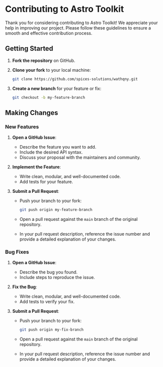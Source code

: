 # Contributing to Astro Toolkit

Thank you for considering contributing to Astro Toolkit! We appreciate your help in improving our project. Please follow these guidelines to ensure a smooth and effective contribution process.

## Getting Started

1. **Fork the repository** on GitHub.
2. **Clone your fork** to your local machine:

    ```bash
    git clone https://github.com/spices-solutions/wathqny.git
    ```

3. **Create a new branch** for your feature or fix:

    ```bash
    git checkout -b my-feature-branch
    ```

## Making Changes

### New Features

1. **Open a GitHub Issue**:
    - Describe the feature you want to add.
    - Include the desired API syntax.
    - Discuss your proposal with the maintainers and community.

2. **Implement the Feature**:
    - Write clean, modular, and well-documented code.
    - Add tests for your feature.

3. **Submit a Pull Request**:
    - Push your branch to your fork:

        ```bash
        git push origin my-feature-branch
        ```

    - Open a pull request against the `main` branch of the original repository.
    - In your pull request description, reference the issue number and provide a detailed explanation of your changes.

### Bug Fixes

1. **Open a GitHub Issue**:
    - Describe the bug you found.
    - Include steps to reproduce the issue.

2. **Fix the Bug**:
    - Write clean, modular, and well-documented code.
    - Add tests to verify your fix.

3. **Submit a Pull Request**:
    - Push your branch to your fork:

        ```bash
        git push origin my-fix-branch
        ```

    - Open a pull request against the `main` branch of the original repository.
    - In your pull request description, reference the issue number and provide a detailed explanation of your changes.